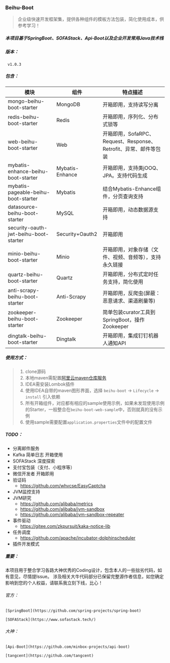 ### Beihu-Boot

> 企业级快速开发框架集，提供各种组件的模板方法包装，简化使用成本，供参考学习！

##### 本项目基于SpringBoot、SOFAStack、Api-Boot以及企业开发常用Java技术栈

##### 版本：

   ` v1.0.3`

##### 包含：

| 模块                                  | 组件            | 特点描述                                                     |
| ------------------------------------- | --------------- | ------------------------------------------------------------ |
| mongo-beihu-boot-starter              | MongoDB         | 开箱即用，支持读写分离                                       |
| redis-beihu-boot-starter              | Redis           | 开箱即用，序列化、分布式锁等                                 |
| web-beihu-boot-starter                | Web             | 开箱即用，SofaRPC、Request、Response、Retrofit、异常、邮件等包装 |
| mybatis-enhance-beihu-boot-starter    | Mybatis-Enhance | 开箱即用，支持类jOOQ、JPA。支持代码生成                      |
| mybatis-pageable-beihu-boot-starter   | Mybatis         | 结合Mybatis-Enhance组件，分页查询支持                        |
| datasource-beihu-boot-starter         | MySQL           | 开箱即用，动态数据源支持                                     |
| security-oauth-jwt-beihu-boot-starter | Security+Oauth2 | 开箱即用                                                     |
| minio-beihu-boot-starter              | Minio           | 开箱即用，对象存储（文件、视频、音频等），支持永久链接       |
| quartz-beihu-boot-starter             | Quartz          | 开箱即用，分布式定时任务支持，简化使用                       |
| anti-scrapy-beihu-boot-starter        | Anti-Scrapy     | 开箱即用，反爬虫(屏蔽：恶意请求、渠道刷量等)                 |
| zookeeper-beihu-boot-starter          | Zookeeper       | 简单包装curator工具到SpringBoot，操作Zookeeper             |
| dingtalk-beihu-boot-starter           | Dingtalk        | 开箱即用，集成钉钉机器人通知API                             |

##### 使用方式：
> 1. clone源码
> 2. 本地maven需配置[阿里云maven仓库服务](https://help.aliyun.com/document_detail/102512.html?spm=a2c40.aliyun_maven_repo.0.0.361830547v3oXJ)
> 3. IDEA需安装Lombok插件
> 4. 使用IDEA自带的maven图形界面，选择 `beihu-boot` -> `Lifecycle` -> `install`  引入依赖
> 5. 所有开箱组件，对应都有相应的sample使用示例，如果未发现使用示例的Starter，一般整合在`beihu-boot-web-sample`中，否则就真的没有示例
> 6. 使用sample需要配置`application.properties`文件中的配置文件

##### TODO：

- 分离邮件服务
- Kafka 简单日志 开箱使用
- SOFAStack 深度探索
- 支付宝包装（支付、小程序等）
- 微信开发者 开箱即用
- 验证码
  - https://github.com/whvcse/EasyCaptcha
- JVM监控支持
- JVM研究
  - https://github.com/alibaba/metrics
  - https://github.com/alibaba/jvm-sandbox
  - https://github.com/alibaba/jvm-sandbox-repeater
- 事件驱动
  - https://gitee.com/zkpursuit/kaka-notice-lib
- 任务调度
  - https://github.com/apache/incubator-dolphinscheduler
- 插件开发模式



##### 重要：

本项目用于整合学习各路大神优秀的Coding设计，包含本人的一些拙劣代码，如有意见，尽情提Issue。
涉及相关大牛代码部分已保留完整源作者信息，如您确定影响到您的个人权益，请联系我立刻下线，比心！

###### 官方：

`[SpringBoot](https://github.com/spring-projects/spring-boot)`

`[SOFAStack](https://www.sofastack.tech/)`

###### 大神：

`[Api-Boot](https://github.com/minbox-projects/api-boot)`

`[tangcent](https://github.com/tangcent)`